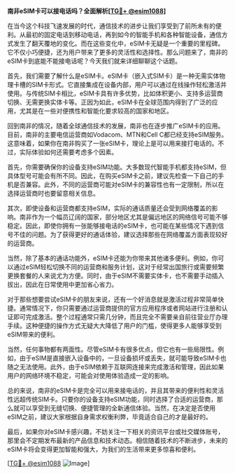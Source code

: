**南非eSIM卡可以接电话吗？全面解析[[TG💪+ @esim1088](https://t.me/s/esim1088)]**

在当今这个科技飞速发展的时代，通信技术的进步让我们享受到了前所未有的便利。从最初的固定电话到移动电话，再到如今的智能手机和各种智能设备，通信方式发生了翻天覆地的变化。而在这些变化中，eSIM卡无疑是一个重要的里程碑。它不仅小巧便捷，还为用户带来了更多的灵活性和选择性。那么问题来了，南非的eSIM卡到底能不能接电话呢？今天我们就来详细聊聊这个话题。

首先，我们需要了解什么是eSIM卡。eSIM卡（嵌入式SIM卡）是一种无需实体物理卡槽的SIM卡形式。它直接集成在设备内部，用户可以通过在线操作轻松激活并使用。与传统SIM卡相比，eSIM卡具有许多优势，比如体积更小、支持多运营商切换、无需更换实体卡等。正因为如此，eSIM卡在全球范围内得到了广泛的应用，尤其是在一些对便携性和智能化要求较高的国家和地区。

回到南非的情况，随着全球通信技术的发展，南非也在逐步推广eSIM卡的应用。目前，南非的主要电信运营商如Vodacom、MTN和Cell C都已经支持eSIM服务。这意味着，如果你在南非购买了一张eSIM卡，理论上是可以用来接打电话的。不过，实际体验如何还需要考虑多个因素。

首先，你需要确保你的设备支持eSIM功能。大多数现代智能手机都支持eSIM，但具体型号可能会有所不同。因此，在购买eSIM卡之前，建议先检查一下自己的手机是否兼容。此外，不同的运营商可能对eSIM卡的兼容性也有一定限制，所以在选择运营商时也要留意相关信息。

其次，即使设备和运营商都支持eSIM，实际的通话质量还会受到网络覆盖的影响。南非作为一个幅员辽阔的国家，部分地区尤其是偏远地区的网络信号可能不够稳定。因此，即使你拥有一张能够接电话的eSIM卡，也可能在某些情况下遇到信号不佳的问题。为了获得更好的通话体验，建议选择那些在网络覆盖方面表现较好的运营商。

当然，除了基本的通话功能外，eSIM卡还能为你带来其他诸多便利。例如，你可以通过eSIM轻松切换不同的运营商和服务计划，这对于经常出国旅行或需要频繁更换套餐的人来说尤为方便。同时，由于eSIM不需要实体卡，也不需要手动插入拔出，因此在日常使用中更加省心省力。

对于那些想要尝试eSIM卡的朋友来说，还有一个好消息就是激活过程非常简单快捷。通常情况下，你只需要通过运营商提供的官方应用程序或者网站进行注册和认证即可完成激活。整个过程通常只需几分钟，而且完全不需要亲自前往营业厅办理手续。这种便捷的操作方式无疑大大降低了用户的门槛，使得更多人能够享受到eSIM带来的便利。

当然，任何事物都有两面性。尽管eSIM卡有很多优点，但它也有一些局限性。例如，由于eSIM是直接嵌入设备中的，一旦设备损坏或丢失，就可能导致eSIM卡也随之无法使用。此外，由于eSIM依赖于互联网连接来完成激活和管理，因此如果用户的网络环境不稳定，可能会对使用体验造成一定的影响。

总的来说，南非的eSIM卡是完全可以用来接电话的，并且其带来的便利性和灵活性远超传统SIM卡。只要你的设备支持eSIM功能，同时选择了合适的运营商，那么就可以享受到无缝切换、便捷管理的全新通信体验。当然，在决定是否使用eSIM之前，建议大家根据自身需求权衡利弊，毕竟适合自己的才是最好的。

最后，如果你对eSIM卡感兴趣，不妨关注一下相关的资讯平台或社交媒体账号，那里会不定期发布最新的产品信息和技术动态。相信随着技术的不断进步，未来的eSIM卡将会变得更加智能和强大，为我们的生活带来更多惊喜和便利。

[[TG💪+ @esim1088](https://t.me/s/esim1088) ![Image](https://i.postimg.cc/4NQfJmqS/Snipaste-2025-05-13-00-14-12.png)]